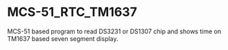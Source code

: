 # MCS-51_RTC_TM1637
MCS-51 based program to read DS3231 or DS1307 chip and shows time on TM1637 based seven segment display.
